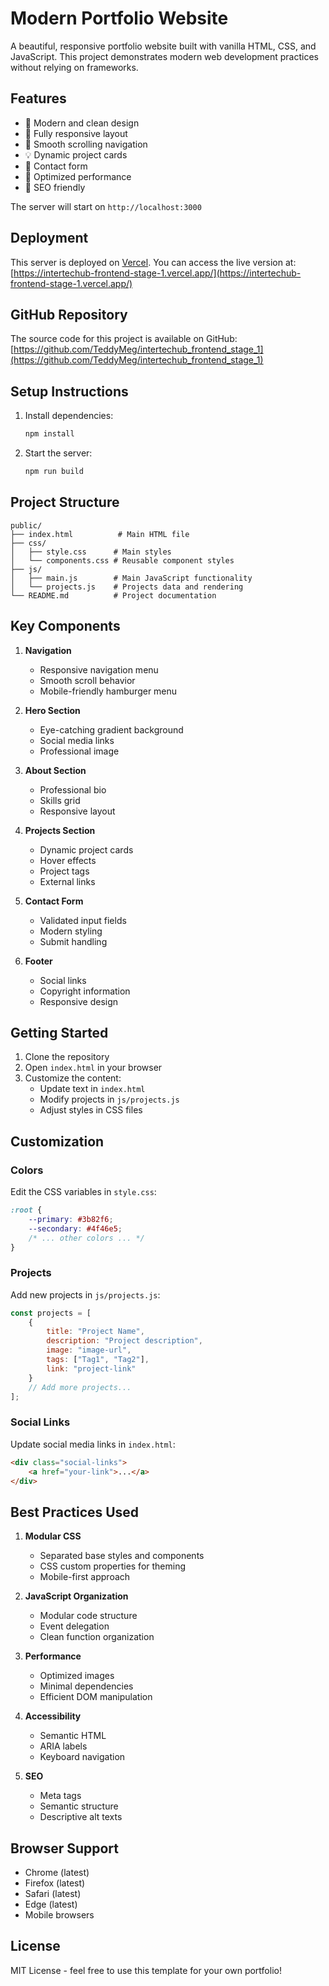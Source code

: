 # Modern Portfolio Website

A beautiful, responsive portfolio website built with vanilla HTML, CSS, and JavaScript. This project demonstrates modern web development practices without relying on frameworks.

## Features

- 🎨 Modern and clean design
- 📱 Fully responsive layout
- 🚀 Smooth scrolling navigation
- 💡 Dynamic project cards
- 📝 Contact form
- 🌙 Optimized performance
- 🎯 SEO friendly

The server will start on `http://localhost:3000`

## Deployment

This server is deployed on [Vercel](https://render.com). You can access the live version at: [https://intertechub-frontend-stage-1.vercel.app/](https://intertechub-frontend-stage-1.vercel.app/)

## GitHub Repository

The source code for this project is available on GitHub: [https://github.com/TeddyMeg/intertechub_frontend_stage_1](https://github.com/TeddyMeg/intertechub_frontend_stage_1)

## Setup Instructions

1. Install dependencies:
   ```bash
   npm install
   ```

2. Start the server:
   ```bash
   npm run build
   ```

## Project Structure

```
public/
├── index.html          # Main HTML file
├── css/
│   ├── style.css      # Main styles
│   └── components.css # Reusable component styles
├── js/
│   ├── main.js        # Main JavaScript functionality
│   └── projects.js    # Projects data and rendering
└── README.md          # Project documentation
```

## Key Components

1. **Navigation**
   - Responsive navigation menu
   - Smooth scroll behavior
   - Mobile-friendly hamburger menu

2. **Hero Section**
   - Eye-catching gradient background
   - Social media links
   - Professional image

3. **About Section**
   - Professional bio
   - Skills grid
   - Responsive layout

4. **Projects Section**
   - Dynamic project cards
   - Hover effects
   - Project tags
   - External links

5. **Contact Form**
   - Validated input fields
   - Modern styling
   - Submit handling

6. **Footer**
   - Social links
   - Copyright information
   - Responsive design

## Getting Started

1. Clone the repository
2. Open `index.html` in your browser
3. Customize the content:
   - Update text in `index.html`
   - Modify projects in `js/projects.js`
   - Adjust styles in CSS files

## Customization

### Colors
Edit the CSS variables in `style.css`:
```css
:root {
    --primary: #3b82f6;
    --secondary: #4f46e5;
    /* ... other colors ... */
}
```

### Projects
Add new projects in `js/projects.js`:
```javascript
const projects = [
    {
        title: "Project Name",
        description: "Project description",
        image: "image-url",
        tags: ["Tag1", "Tag2"],
        link: "project-link"
    }
    // Add more projects...
];
```

### Social Links
Update social media links in `index.html`:
```html
<div class="social-links">
    <a href="your-link">...</a>
</div>
```

## Best Practices Used

1. **Modular CSS**
   - Separated base styles and components
   - CSS custom properties for theming
   - Mobile-first approach

2. **JavaScript Organization**
   - Modular code structure
   - Event delegation
   - Clean function organization

3. **Performance**
   - Optimized images
   - Minimal dependencies
   - Efficient DOM manipulation

4. **Accessibility**
   - Semantic HTML
   - ARIA labels
   - Keyboard navigation

5. **SEO**
   - Meta tags
   - Semantic structure
   - Descriptive alt texts

## Browser Support

- Chrome (latest)
- Firefox (latest)
- Safari (latest)
- Edge (latest)
- Mobile browsers

## License

MIT License - feel free to use this template for your own portfolio!